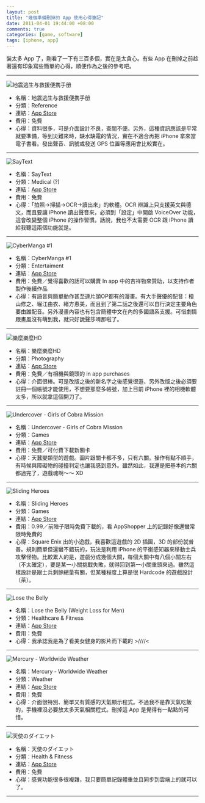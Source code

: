 ```yaml
--- 
layout: post
title: "幾個準備刪掉的 App 使用心得筆記"
date: 2011-04-01 19:44:00 +08:00
comments: true
categories: [game, software]
tags: [iphone, app]
---
```


裝太多 App 了，剛看了一下有三百多個，實在是太貪心。有些 App 在刪掉之前趁著還有印象寫些簡單的心得，順便作為之後的參考吧。

<!-- more -->

----

![地震逃生与救援便携手册](http://1.bp.blogspot.com/-cMWHxY5PbgY/TZWoupUAviI/AAAAAAAAAGY/eUqGvMXyNdc/s1600/mzl.rpyepzon.175x175-75.png)

- 名稱：地震逃生与救援便携手册
- 分類：Reference
- 連結：[App Store](http://itunes.apple.com/tw/app/id368471088?mt=8)
- 費用：免費
- 心得：資料很多，可是介面設計不良，查閱不便。另外，這種資訊應該是平常就要準備，等到災難來時，缺水缺電的情況，實在不適合再把 iPhone 拿來當電子書看。發出聲音、訊號或發送 GPS 位置等應用會比較實在。

----

![SayText](http://3.bp.blogspot.com/-BmAj8heY0DQ/TZWotzYRHAI/AAAAAAAAAGQ/TomdtBwukks/s1600/mzi.nkmrpcls.175x175-75.png)

- 名稱：SayText
- 分類：Medical (?)
- 連結：[App Store](http://itunes.apple.com/tw/app/saytext/id376337999?mt=8)
- 費用：免費
- 心得：「拍照→掃描→OCR→讀出來」的軟體。OCR 辨識上只支援英文與德文，而且要讓 iPhone 讀出聲音來，必須到「設定」中開啟 VoiceOver 功能，這會改變整個 iPhone 的操作習慣。話說，我也不太需要 OCR 跟 iPhone 讀給我聽這兩個功能就是。

----

![CyberManga #1](http://2.bp.blogspot.com/-P-Lq5JtL1MY/TZWouD6jchI/AAAAAAAAAGU/yHnAPp-vL1Q/s1600/mzl.bylqlvqy.175x175-75.png)

- 名稱：CyberManga #1
- 分類：Entertaiment
- 連結：[App Store](http://itunes.apple.com/us/app/cybermanga-1/id393513599?mt=8)
- 費用：免費／覺得喜歡的話可以購賣 In app 中的吉祥物來贊助，以支持作者製作後續作品
- 心得：有語音與簡單動作甚至連片頭OP都有的漫畫。有大手聲優的配音：檜山修之、堀江由衣、緒方恵美，而且到了第二話之後還可以自行決定主要角色要由誰配音。另外漫畫內容也有包含簡體中文在內的多國語系支援。可惜劇情跟畫風沒有萌到我，就只好說聲莎唷那啦了。

----

![樂麼樂麼HD](http://1.bp.blogspot.com/-Re-cR02-5lE/TZWovDuCppI/AAAAAAAAAGg/emxBQE3XiGg/s1600/mzm.eynteywg.175x175-75.png)

- 名稱：樂麼樂麼HD
- 分類：Photography
- 連結：[App Store](http://itunes.apple.com/tw/app/lemelemehd/id409685366?mt=8)
- 費用：免費／有相機與鏡頭的 in app purchases
- 心得：介面很棒。可是改版之後的新名字之後感覺很遜，另外改版之後必須要註冊一個帳號才能使用，不想要那麼多帳號，加上目前 iPhone 裡的相機軟體太多，所以就拿這個開刀了。

----

![Undercover - Girls of Cobra Mission](http://2.bp.blogspot.com/-ia93cva-WDY/TZWoukTiiCI/AAAAAAAAAGc/C_W7BAvlzBA/s1600/mzl.zmiibcqs.175x175-75.png)

- 名稱：Undercover - Girls of Cobra Mission
- 分類：Games
- 連結：[App Store](http://itunes.apple.com/pk/app/undercover-girls-cobra-mission/id404168428?mt=8)
- 費用：免費／可付費下載新關卡
- 心得：天蠶變類型的遊戲。圖片跟關卡都不多，只有六關。操作有點不順手，有時候與障礙物的碰撞判定也讓我感到意外。雖然如此，我還是把基本的六關都過完了，遊戲魂啊～～ XD

----

![Sliding Heroes](http://2.bp.blogspot.com/-V4zdkL92_ic/TZW5sZSjrlI/AAAAAAAAAGw/c0uW6-jEyFg/s1600/mzl.lzwgsugq.175x175-75.png)

- 名稱：Sliding Heroes
- 分類：Games
- 連結：[App Store](http://itunes.apple.com/tw/app/sliding-heroes/id329996579?mt=8)
- 費用：0.99／前陣子限時免費下載的，看 AppShopper 上的記錄好像還蠻常限時免費的
- 心得：Square Enix 出的小遊戲，我喜歡這遊戲的 2D 插圖，3D 的部份就普普。規則簡單但還蠻不錯玩的，玩法是利用 iPhone 的平衡感知器來移動士兵攻擊怪物。比較累人的是，遊戲分成幾個大關，每個大關中有八個小關左右（不太確定），要是某一小關挑戰失敗，就得回到第一小關重頭來過。雖然這樣設計是跟士兵剩餘總量有關，但某種程度上算是很 Hardcode 的遊戲設計（茶）。

----

![Lose the Belly](http://2.bp.blogspot.com/-iiHxxZfSo3k/TZW5sLKNJTI/AAAAAAAAAGs/Eeh7o8WDuBE/s1600/mzi.wrzaddqb.175x175-75.png)

- 名稱：Lose the Belly (Weight Loss for Men)
- 分類：Healthcare & Fitness
- 連結：[App Store](http://itunes.apple.com/us/app/lose-belly-weight-loss-for/id335860205?mt=8)
- 費用：免費
- 心得：我承認我是為了看美女健身的影片而下載的 >////<

----

![Mercury - Worldwide Weather](http://2.bp.blogspot.com/-v5thPG2xCn8/TZW5ruZtO8I/AAAAAAAAAGo/SpzEawq4bUU/s1600/mzi.rseyvoqo.175x175-75.png)

- 名稱：Mercury - Worldwide Weather
- 分類：Weather
- 連結：[App Store](http://itunes.apple.com/tw/app/mercury-worldwide-weather/id308794306?mt=8)
- 費用：免費
- 心得：介面很特別、簡單又有質感的天氣顯示程式。不過我不是靠天氣吃飯的，手機裡沒必要放太多天氣相關程式。刪掉這 App 是覺得有一點點的可惜。

----

![天使のダイエット](http://3.bp.blogspot.com/-E7dJSSJTs4c/TZW5rFOv1DI/AAAAAAAAAGk/RtHKA19PTtw/s1600/mzl.uaxxjamu.175x175-75.png)

- 名稱：天使のダイエット
- 分類：Health & Fitness
- 連結：[App Store](http://itunes.apple.com/tw/app/id392242395?mt=8&ign-mpt=uo%3D4)
- 費用：免費
- 心得：感覺功能很多很複雜，我只要簡單記錄體重並且同步到雲端上的就可以了。

----